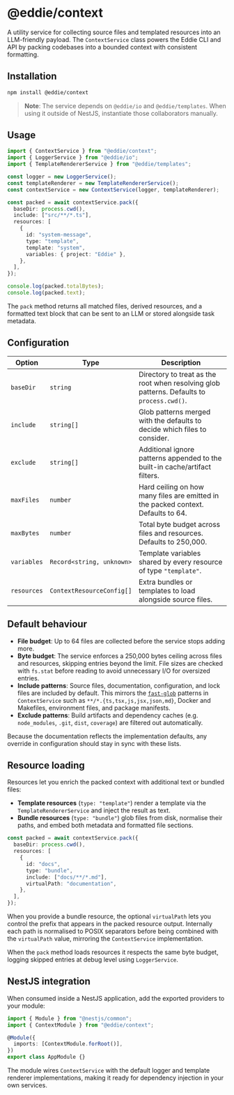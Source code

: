 # @eddie/context

A utility service for collecting source files and templated resources into an
LLM-friendly payload. The `ContextService` class powers the Eddie CLI and API by
packing codebases into a bounded context with consistent formatting.

## Installation

```bash
npm install @eddie/context
```

> **Note**: The service depends on `@eddie/io` and `@eddie/templates`. When
> using it outside of NestJS, instantiate those collaborators manually.

## Usage

```ts
import { ContextService } from "@eddie/context";
import { LoggerService } from "@eddie/io";
import { TemplateRendererService } from "@eddie/templates";

const logger = new LoggerService();
const templateRenderer = new TemplateRendererService();
const contextService = new ContextService(logger, templateRenderer);

const packed = await contextService.pack({
  baseDir: process.cwd(),
  include: ["src/**/*.ts"],
  resources: [
    {
      id: "system-message",
      type: "template",
      template: "system",
      variables: { project: "Eddie" },
    },
  ],
});

console.log(packed.totalBytes);
console.log(packed.text);
```

The `pack` method returns all matched files, derived resources, and a formatted
text block that can be sent to an LLM or stored alongside task metadata.

## Configuration

| Option | Type | Description |
| ------ | ---- | ----------- |
| `baseDir` | `string` | Directory to treat as the root when resolving glob patterns. Defaults to `process.cwd()`. |
| `include` | `string[]` | Glob patterns merged with the defaults to decide which files to consider. |
| `exclude` | `string[]` | Additional ignore patterns appended to the built-in cache/artifact filters. |
| `maxFiles` | `number` | Hard ceiling on how many files are emitted in the packed context. Defaults to 64. |
| `maxBytes` | `number` | Total byte budget across files and resources. Defaults to 250,000. |
| `variables` | `Record<string, unknown>` | Template variables shared by every resource of type `"template"`. |
| `resources` | `ContextResourceConfig[]` | Extra bundles or templates to load alongside source files. |

## Default behaviour

- **File budget**: Up to 64 files are collected before the service stops adding
  more.
- **Byte budget**: The service enforces a 250,000 bytes ceiling across files and
  resources, skipping entries beyond the limit. File sizes are checked with
  `fs.stat` before reading to avoid unnecessary I/O for oversized entries.
- **Include patterns**: Source files, documentation, configuration, and lock
  files are included by default. This mirrors the [`fast-glob`](https://github.com/mrmlnc/fast-glob)
  patterns in `ContextService` such as `**/*.{ts,tsx,js,jsx,json,md}`, Docker and
  Makefiles, environment files, and package manifests.
- **Exclude patterns**: Build artifacts and dependency caches (e.g.
  `node_modules`, `.git`, `dist`, `coverage`) are filtered out automatically.

Because the documentation reflects the implementation defaults, any override in
configuration should stay in sync with these lists.

## Resource loading

Resources let you enrich the packed context with additional text or bundled
files:

- **Template resources** (`type: "template"`) render a template via the
  `TemplateRendererService` and inject the result as text.
- **Bundle resources** (`type: "bundle"`) glob files from disk, normalise their
  paths, and embed both metadata and formatted file sections.

```ts
const packed = await contextService.pack({
  baseDir: process.cwd(),
  resources: [
    {
      id: "docs",
      type: "bundle",
      include: ["docs/**/*.md"],
      virtualPath: "documentation",
    },
  ],
});
```

When you provide a bundle resource, the optional `virtualPath` lets you control
the prefix that appears in the packed resource output. Internally each path is
normalised to POSIX separators before being combined with the `virtualPath`
value, mirroring the `ContextService` implementation.

When the `pack` method loads resources it respects the same byte budget, logging
skipped entries at debug level using `LoggerService`.

## NestJS integration

When consumed inside a NestJS application, add the exported providers to your
module:

```ts
import { Module } from "@nestjs/common";
import { ContextModule } from "@eddie/context";

@Module({
  imports: [ContextModule.forRoot()],
})
export class AppModule {}
```

The module wires `ContextService` with the default logger and template renderer
implementations, making it ready for dependency injection in your own services.
